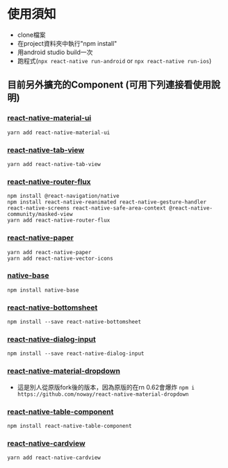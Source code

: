 # 使用須知
- clone檔案
- 在project資料夾中執行"npm install"
- 用android studio build一次
- 跑程式(`npx react-native run-android` or `npx react-native run-ios`)

## 目前另外擴充的Component (可用下列連接看使用說明)
### [react-native-material-ui](https://github.com/xotahal/react-native-material-ui)
`yarn add react-native-material-ui`
### [react-native-tab-view](https://github.com/react-native-community/react-native-tab-view)
`yarn add react-native-tab-view`
### [react-native-router-flux](https://github.com/aksonov/react-native-router-flux)
```
npm install @react-navigation/native
npm install react-native-reanimated react-native-gesture-handler react-native-screens react-native-safe-area-context @react-native-community/masked-view
yarn add react-native-router-flux
```
### [react-native-paper](https://callstack.github.io/react-native-paper/)
```
yarn add react-native-paper
yarn add react-native-vector-icons
```
### [native-base](https://docs.nativebase.io/docs/GetStarted.html)
`npm install native-base`
### [react-native-bottomsheet](https://github.com/acaziasoftcom/react-native-bottomsheet)
`npm install --save react-native-bottomsheet`
### [react-native-dialog-input](https://github.com/joseestrella89/react-native-dialog-input)
`npm install --save react-native-dialog-input`
### [react-native-material-dropdown](https://github.com/noway/react-native-material-dropdown)
- 這是別人從原版fork後的版本，因為原版的在rn 0.62會爆炸
`npm i https://github.com/noway/react-native-material-dropdown`
### [react-native-table-component](https://github.com/Gil2015/react-native-table-component)
`npm install react-native-table-component`
### [react-native-cardview](https://github.com/Kishanjvaghela/react-native-cardview)
```
yarn add react-native-cardview
```